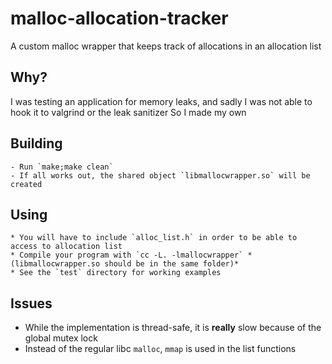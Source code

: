 # malloc-allocation-tracker
A custom malloc wrapper that keeps track of allocations in an allocation list

## Why?

I was testing an application for memory leaks, and sadly I was not able to hook it to valgrind or the leak sanitizer
So I made my own

## Building
    - Run `make;make clean`
    - If all works out, the shared object `libmallocwrapper.so` will be created

## Using
    * You will have to include `alloc_list.h` in order to be able to access to allocation list
    * Compile your program with `cc -L. -lmallocwrapper` *(libmallocwrapper.so should be in the same folder)*
    * See the `test` directory for working examples

## Issues
* While the implementation is thread-safe, it is **really** slow because of the global mutex lock
* Instead of the regular libc `malloc`, `mmap` is used in the list functions

    
